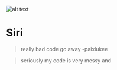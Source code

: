![alt text](https://image.ibb.co/mJY82z/siribanner.png)
# Siri
> really bad code go away
> -paixlukee



> seriously my code is very messy and 
